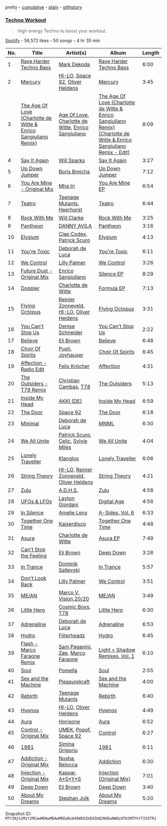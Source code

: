 pretty - [cumulative](/playlists/cumulative/37i9dQZF1DX36TRAnIL92N.md) - [plain](/playlists/plain/37i9dQZF1DX36TRAnIL92N) - [githistory](https://github.githistory.xyz/mackorone/spotify-playlist-archive/blob/main/playlists/plain/37i9dQZF1DX36TRAnIL92N)

### [Techno Workout](https://open.spotify.com/playlist/37i9dQZF1DX36TRAnIL92N)

> High energy Techno to boost your workout.

[Spotify](https://open.spotify.com/user/spotify) - 56,572 likes - 50 songs - 4 hr 35 min

| No. | Title | Artist(s) | Album | Length |
|---|---|---|---|---|
| 1 | [Rave Harder Techno Bass](https://open.spotify.com/track/1tkS8yt5NwTZkqFvZMxM0F) | [Mark Dekoda](https://open.spotify.com/artist/3FzG2HgsgPRfwpX1qSK1g8) | [Rave Harder Techno Bass](https://open.spotify.com/album/0GbjMnAZAeoHabYDB4IMYe) | 6:00 |
| 2 | [Mercury](https://open.spotify.com/track/25dFcH5EsCJLMSmFDDJLT3) | [HI\-LO](https://open.spotify.com/artist/0ETJQforv5OXgDgidQv9qd), [Space 92](https://open.spotify.com/artist/6TVdVlY6irsNPkMHT2HkfD), [Oliver Heldens](https://open.spotify.com/artist/5nki7yRhxgM509M5ADlN1p) | [Mercury](https://open.spotify.com/album/5q2bsjSrluBoWf3F61Fofp) | 3:45 |
| 3 | [The Age Of Love \(Charlotte de Witte & Enrico Sangiuliano Remix\)](https://open.spotify.com/track/6R84ZlQF7gGkPB6o3GLZXB) | [Age Of Love](https://open.spotify.com/artist/03tes5RhEvH2dX2eDeGnRn), [Charlotte de Witte](https://open.spotify.com/artist/1lJhME1ZpzsEa5M0wW6Mso), [Enrico Sangiuliano](https://open.spotify.com/artist/1u7DsNFbakULvxnDGtMm90) | [The Age Of Love \(Charlotte de Witte & Enrico Sangiuliano Remix\) \[Charlotte de Witte & Enrico Sangiuliano Remix \- Edit\]](https://open.spotify.com/album/7CXTNkULXDTd2oHt4S9dp7) | 8:09 |
| 4 | [Say It Again](https://open.spotify.com/track/0dDGl66J8riMFyp2yUn88W) | [Will Sparks](https://open.spotify.com/artist/1u7OVFmWah4wQhOPIbUb8U) | [Say It Again](https://open.spotify.com/album/6qmP3e4qPHcnj0576IRaV6) | 3:27 |
| 5 | [Up Down Jumper](https://open.spotify.com/track/0evYoPRWnnQ6ACNC0LJPul) | [Boris Brejcha](https://open.spotify.com/artist/6caPJFLv1wesmM7gwK1ACy) | [Up Down Jumper](https://open.spotify.com/album/77gAd4MCswYYXswGlBaLbv) | 7:12 |
| 6 | [You Are Mine \- Original Mix](https://open.spotify.com/track/3P1U26uNScZlDt2QD02YS5) | [Mha Iri](https://open.spotify.com/artist/5VMXbzLVkLd4Cq4rBzx4T3) | [You Are Mine EP](https://open.spotify.com/album/7FpzZ4YR2MyNwcN8uQYaX8) | 6:54 |
| 7 | [Teatro](https://open.spotify.com/track/5wDHm6XJA1vkysHDPdI8Db) | [Teenage Mutants](https://open.spotify.com/artist/3IFgjVPT8yeB4UnJCWOpZA), [Heerhorst](https://open.spotify.com/artist/4C3vrP3HDWOph3a6XSAVWR) | [Teatro](https://open.spotify.com/album/6t3Zksrkbhfkf8UOzBVn9k) | 6:44 |
| 8 | [Rock With Me](https://open.spotify.com/track/2BfFW4C5SIgbp33539WAah) | [Will Clarke](https://open.spotify.com/artist/1OmOdgwIzub8DYPxQYbbbi) | [Rock With Me](https://open.spotify.com/album/7g7DbWfA0XSpsnFsyrvRlP) | 3:25 |
| 9 | [Pantheon](https://open.spotify.com/track/53UOfHeavMcTrt9ZaUadwY) | [DANNY AVILA](https://open.spotify.com/artist/1Xv1qZHJ1hnRlWHRTZ3uci) | [Pantheon](https://open.spotify.com/album/2zOrmsacDunjQO0wdDLxkl) | 3:16 |
| 10 | [Elysium](https://open.spotify.com/track/0VmJzhgE3LmfzJa1FdYHkl) | [Clap Codex](https://open.spotify.com/artist/56e9JiuPAOzwsOa8TDe3xj), [Patrick Scuro](https://open.spotify.com/artist/6wfL4r7ReScDTARbtSRTvB) | [Elysium](https://open.spotify.com/album/524kHwv2rSFladLRO8ipCw) | 4:13 |
| 11 | [You're Toxic](https://open.spotify.com/track/5Ig2RPAPLrkAkFpyr8uAPj) | [Deborah de Luca](https://open.spotify.com/artist/144HzhpLjcR9k37w5Ico9B) | [You're Toxic](https://open.spotify.com/album/5xMufmAVskrZV4Llusco8r) | 6:11 |
| 12 | [We Control](https://open.spotify.com/track/7K3OyIuvYF1qcwr4xqILeu) | [Lilly Palmer](https://open.spotify.com/artist/4h8IEOdrg60WM5XGyNOCVU) | [We Control](https://open.spotify.com/album/5VgrFAxkLmF6xAfgY6ByeW) | 3:26 |
| 13 | [Future Dust \- Original Mix](https://open.spotify.com/track/3dwDBE5AMcHLxemIAEp2xb) | [Enrico Sangiuliano](https://open.spotify.com/artist/1u7DsNFbakULvxnDGtMm90) | [Silence EP](https://open.spotify.com/album/0jk2PButBmv8Kqvu5x9Yys) | 8:29 |
| 14 | [Doppler](https://open.spotify.com/track/0TtgKq96j4bpE5UQUDXrwH) | [Charlotte de Witte](https://open.spotify.com/artist/1lJhME1ZpzsEa5M0wW6Mso) | [Formula EP](https://open.spotify.com/album/0apCw1VDY8LhLH5YHfKOZ5) | 7:13 |
| 15 | [Flying Octopus](https://open.spotify.com/track/2XWBbVold8LNroIDyeockI) | [Reinier Zonneveld](https://open.spotify.com/artist/21A7bhIL1m6CNZn8y57PIZ), [HI\-LO](https://open.spotify.com/artist/0ETJQforv5OXgDgidQv9qd), [Oliver Heldens](https://open.spotify.com/artist/5nki7yRhxgM509M5ADlN1p) | [Flying Octopus](https://open.spotify.com/album/1QlX9KsPeTDvPdozDwJn1F) | 3:31 |
| 16 | [You Can't Stop Us](https://open.spotify.com/track/39stAgopu3xQH0ZpEiNNw3) | [Denise Schneider](https://open.spotify.com/artist/4SEeGhPJv9I6WQl2loHMmI) | [You Can't Stop Us](https://open.spotify.com/album/2ysLpJ6RrQzrZQU3ZpO5rM) | 2:22 |
| 17 | [Believe](https://open.spotify.com/track/40up5wCfwQXTDXyE18hJbJ) | [Eli Brown](https://open.spotify.com/artist/5lVNSw2GPci8kebrAQpZqU) | [Believe](https://open.spotify.com/album/3vUbTHFU39OGMaJ3VGD98N) | 6:48 |
| 18 | [Choir Of Spirits](https://open.spotify.com/track/0V6GWgubCBR8955ZWtJ4WR) | [Push](https://open.spotify.com/artist/2Xy6YLSsHR6TdBUFm5bnLR), [Joyhauser](https://open.spotify.com/artist/59a1Bp0JQfL2mGnpL0lW2Y) | [Choir Of Spirits](https://open.spotify.com/album/7yGPNpwNMQmMb6ufCztgnd) | 6:45 |
| 19 | [Affection \- Radio Edit](https://open.spotify.com/track/7dQWBRCRBhgbaRATAI6OqD) | [Felix Kröcher](https://open.spotify.com/artist/6lDsCwKwjMQAmR2ueIGUGJ) | [Affection](https://open.spotify.com/album/0Q62ehvfJy5DN51XOIVvfP) | 4:31 |
| 20 | [The Outsiders \- T78 Remix](https://open.spotify.com/track/0qP89hbMRlounSq9QDSK6v) | [Christian Cambas](https://open.spotify.com/artist/0xTHDDgrTLK87pC4blqD6j), [T78](https://open.spotify.com/artist/5FgLkieOqGXPn01dnbJp9Z) | [The Outsiders](https://open.spotify.com/album/3mowlp2V47vxB53ER6kCDn) | 5:13 |
| 21 | [Inside My Head](https://open.spotify.com/track/3YR7XdHKPA21815NjqWZeB) | [AKKI \(DE\)](https://open.spotify.com/artist/0hReHYoLJG38QBwYIZ8zKs) | [Inside My Head](https://open.spotify.com/album/4hviWBBIv5SqDae4nljvEc) | 6:59 |
| 22 | [The Door](https://open.spotify.com/track/2R5j17Th87vImCG2YEQY6p) | [Space 92](https://open.spotify.com/artist/6TVdVlY6irsNPkMHT2HkfD) | [The Door](https://open.spotify.com/album/66aDv1U1CYdiipT7fS4Z17) | 6:18 |
| 23 | [Minimal](https://open.spotify.com/track/333mKnEIccxUgOwQCCTPD8) | [Deborah de Luca](https://open.spotify.com/artist/144HzhpLjcR9k37w5Ico9B) | [MNML](https://open.spotify.com/album/6p6LLo0tfRX8DqozS9n6E8) | 6:30 |
| 24 | [We All Unite](https://open.spotify.com/track/3RuegyAnJON9JSi916xbQY) | [Patrick Scuro](https://open.spotify.com/artist/6wfL4r7ReScDTARbtSRTvB), [Celic](https://open.spotify.com/artist/0BhjRlNZHbZskFsNNpdNOf), [Sylvie Miles](https://open.spotify.com/artist/4uPM7QLSNGVm5MncolABqE) | [We All Unite](https://open.spotify.com/album/00QtrIgqvR574TbpsEjhax) | 4:04 |
| 25 | [Lonely Traveller](https://open.spotify.com/track/2tfiF1GUsv0z78VraiNU5A) | [Klanglos](https://open.spotify.com/artist/1jV311C5ADuBqCPpprsjUp) | [Lonely Traveller](https://open.spotify.com/album/4i9RkTe3UWHPknzuGLHHit) | 6:06 |
| 26 | [String Theory](https://open.spotify.com/track/50mVZbBcr6rYdt45OEPYlN) | [HI\-LO](https://open.spotify.com/artist/0ETJQforv5OXgDgidQv9qd), [Reinier Zonneveld](https://open.spotify.com/artist/21A7bhIL1m6CNZn8y57PIZ), [Oliver Heldens](https://open.spotify.com/artist/5nki7yRhxgM509M5ADlN1p) | [String Theory](https://open.spotify.com/album/64nnxFO6ZeVn19b7fGqOgN) | 4:21 |
| 27 | [Zulu](https://open.spotify.com/track/2N0F739pJcD6b4uQe6NxDr) | [A.D.H.S.](https://open.spotify.com/artist/7t6VUymL8RQKVqKQW9VTLl) | [Zulu](https://open.spotify.com/album/49qQ08O2n3E1QqH9hRBEgF) | 4:58 |
| 28 | [UFOs & LFOs](https://open.spotify.com/track/6ohzW6SWk4erB5DWFGUPaK) | [Layton Giordani](https://open.spotify.com/artist/7mC3RkNNTV6p2j9w4F8Ip4) | [Digital Age](https://open.spotify.com/album/1FS174VHssFFCmZajvmQ6t) | 4:56 |
| 29 | [In Silence](https://open.spotify.com/track/2vfSCFvMbpf4hwxt22Wx7b) | [Amelie Lens](https://open.spotify.com/artist/5Ho1vKl1Uz8bJlk4vbmvmf) | [A\-Sides, Vol\. 6](https://open.spotify.com/album/0xBuVXgWQWrqqOdCSWYTkh) | 6:33 |
| 30 | [Together One Time](https://open.spotify.com/track/5J7b7SmcTkhmO31mF0tEja) | [Kaiserdisco](https://open.spotify.com/artist/2lPXenWgbh51R950CMdk6i) | [Together One Time](https://open.spotify.com/album/3lj2pp5dJlBCLS1rHD2MHM) | 4:48 |
| 31 | [Asura](https://open.spotify.com/track/0kfCf8GLQDZFZZIhVtHZvk) | [Charlotte de Witte](https://open.spotify.com/artist/1lJhME1ZpzsEa5M0wW6Mso) | [Asura EP](https://open.spotify.com/album/4ZViSWk4pvhglsGqQ2fsAB) | 7:49 |
| 32 | [Can't Stop the Feeling](https://open.spotify.com/track/5CTd3hqGRzb8FYu7M2j9JE) | [Eli Brown](https://open.spotify.com/artist/5lVNSw2GPci8kebrAQpZqU) | [Deep Down](https://open.spotify.com/album/6qLxGWZeEO8XcScqKQ7tqZ) | 3:28 |
| 33 | [In Trance](https://open.spotify.com/track/3YcuaBQ6HJGwPPmiJ2UEiL) | [Dominik Saltevski](https://open.spotify.com/artist/5SRcKErsuBLiDZDfFtOBGN) | [In Trance](https://open.spotify.com/album/2kbVZWawvUewEVkbuNhri7) | 5:57 |
| 34 | [Don't Look Back](https://open.spotify.com/track/6Z2NosTNVXFCTqKG3HmB04) | [Lilly Palmer](https://open.spotify.com/artist/4h8IEOdrg60WM5XGyNOCVU) | [We Control](https://open.spotify.com/album/5F2AxyNUfQ9jVfsVJMG9jl) | 3:51 |
| 35 | [ME/AN](https://open.spotify.com/track/1SyfZAsQpy1ITVx96ZCjZy) | [Marco V](https://open.spotify.com/artist/24xpaWFyBOwoB8lBBolWzv), [Vision 20/20](https://open.spotify.com/artist/2H3YaPmQxrV9eHZ9lcmvoM) | [ME/AN](https://open.spotify.com/album/501Goc9jbp4cFU1PN7HRVR) | 3:49 |
| 36 | [Little Hero](https://open.spotify.com/track/73Z9bB6pDnpj4pQhzScrWm) | [Cosmic Boys](https://open.spotify.com/artist/2jvTYwyzxK1FVYGEoKfZLQ), [T78](https://open.spotify.com/artist/5FgLkieOqGXPn01dnbJp9Z) | [Little Hero](https://open.spotify.com/album/0iwVgKvRzzYRLDNgfalW4H) | 6:30 |
| 37 | [Adrenaline](https://open.spotify.com/track/110oOecgIEMdjl5kOLtPCd) | [Deborah de Luca](https://open.spotify.com/artist/144HzhpLjcR9k37w5Ico9B) | [Adrenaline](https://open.spotify.com/album/6LLsf3g5lH1Up0v09IXajh) | 6:53 |
| 38 | [Hydro](https://open.spotify.com/track/0nmNR0KNc1in7qBGXmzEZY) | [Filterheadz](https://open.spotify.com/artist/6XqUjMGrl5jFwwyQ6hheit) | [Hydro](https://open.spotify.com/album/2CYt7WOUAFdAOBYwPuJGLL) | 6:45 |
| 39 | [Flash \- Marco Faraone Remix](https://open.spotify.com/track/49xmmvP2Meu4Da3867lA0v) | [Sam Paganini](https://open.spotify.com/artist/50ZyjIaVHOy5Xt7FLJ7RZl), [Zøe](https://open.spotify.com/artist/35GfziDKCTh1aPNFDPuSft), [Marco Faraone](https://open.spotify.com/artist/00IUMN7pWAU2jYWcdOt5c3) | [Light + Shadow Remixes, Vol\. 1](https://open.spotify.com/album/7aBnqZdnNzK0xvQ53vKpkO) | 6:10 |
| 40 | [Soul](https://open.spotify.com/track/5RJHpBHM1gBJYrB9YlFnNG) | [Pomella](https://open.spotify.com/artist/1solOdc0xZiJ2nDl6vbH9v) | [Soul](https://open.spotify.com/album/1orZtgQNW26jOxSDSsZ9jK) | 2:55 |
| 41 | [Sex and the Machine](https://open.spotify.com/track/2H4l11D1fsfJ3WfyZ6XGe1) | [Pleasurekraft](https://open.spotify.com/artist/4ipS3ZbqP46bs124yqp9N4) | [Sex and the Machine](https://open.spotify.com/album/6atDj6WJcP84s9nY88mkYe) | 4:00 |
| 42 | [Rebirth](https://open.spotify.com/track/1c3OaOeSogCpXTa8BhnBEq) | [Teenage Mutants](https://open.spotify.com/artist/3IFgjVPT8yeB4UnJCWOpZA) | [Rebirth](https://open.spotify.com/album/59WoCic1VzW9qox5cE3u0p) | 6:40 |
| 43 | [Hypnos](https://open.spotify.com/track/347YMNFo0pJ43u0joTb8ww) | [HI\-LO](https://open.spotify.com/artist/0ETJQforv5OXgDgidQv9qd), [Oliver Heldens](https://open.spotify.com/artist/5nki7yRhxgM509M5ADlN1p) | [Hypnos](https://open.spotify.com/album/2cMqYqiJeFv7YfWwc1GF1P) | 4:49 |
| 44 | [Aura](https://open.spotify.com/track/1fg0Cj0VYuMue9IWcEKtVP) | [Horisone](https://open.spotify.com/artist/4QK6kc57qNZNCb8DZ68tOr) | [Aura](https://open.spotify.com/album/2G1zDCzWRHxouEiscYuz6D) | 6:52 |
| 45 | [Control \- Original Mix](https://open.spotify.com/track/3cwXKrP3RuQ6vlwvwUMJcZ) | [UMEK](https://open.spotify.com/artist/5Hini2nQyoglzpdKe41cZt), [Popof](https://open.spotify.com/artist/4f2K0RSYyxP4TUyZu1azYB), [Space 92](https://open.spotify.com/artist/6TVdVlY6irsNPkMHT2HkfD) | [Control](https://open.spotify.com/album/5G6vurrV89G90eb1EVINKF) | 6:27 |
| 46 | [1981](https://open.spotify.com/track/63iBv67DSrEao8sDW3byIe) | [Simina Grigoriu](https://open.spotify.com/artist/1PjzNHCXycxUqsP2yqFqhU) | [1981](https://open.spotify.com/album/4XJv3sgIdEP3vCaaZeDReQ) | 6:11 |
| 47 | [Addiction \- Original Mix](https://open.spotify.com/track/5WVYs7RVxu9RyFfOMBFsxI) | [Nusha](https://open.spotify.com/artist/5jsGnMw1mnU4FfhhcXUR6Q), [Belocca](https://open.spotify.com/artist/3jcvzSheHd14vjraXHLGPN) | [Addiction](https://open.spotify.com/album/3eVU8slwm0M3yv43Xvjk4F) | 6:30 |
| 48 | [Injection \- Original Mix](https://open.spotify.com/track/52nFiIeYWwY5IJRStcbbfj) | [Kaspar](https://open.spotify.com/artist/679xKCdF1dBRH0gGgZfcCC), [A\*S\*Y\*S](https://open.spotify.com/artist/4xfA60YoR4UbBxuOn9WXJq) | [Injection \(Original Mix\)](https://open.spotify.com/album/7tq0Eni5FK1nm27dqXGWyr) | 7:01 |
| 49 | [Deep Down](https://open.spotify.com/track/4Lt27VZ8plZTjllm4jeb3x) | [Eli Brown](https://open.spotify.com/artist/5lVNSw2GPci8kebrAQpZqU) | [Deep Down](https://open.spotify.com/album/5N0PPn3ZKVfC4XHEq3i1Xp) | 3:40 |
| 50 | [About My Dreams](https://open.spotify.com/track/0esqnRo6slUc3hjqppnVAn) | [Stephan Jolk](https://open.spotify.com/artist/7w0ddx9rFndvpiqO1VOxJM) | [About My Dreams](https://open.spotify.com/album/5IQWTaU7T5EQk6zzQZZfod) | 5:20 |

Snapshot ID: `MTY2Njk2MzY2MCwwMDAwMDAwMDEwNzA4OWE0ZmE0ZmQ2NGEwNWQzOTU3MTFkYTI5OTRi`
